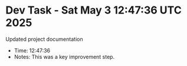 # Dev Task - Sat May  3 12:47:36 UTC 2025
Updated project documentation
- Time: 12:47:36
- Notes: This was a key improvement step.

